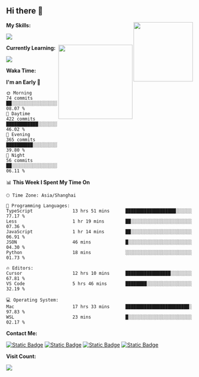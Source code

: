 ## Hi there 👋

<img height=160 align="right" src="https://s2.loli.net/2024/05/01/uw3cVq5TUCnhYLy.png" />

**My Skills:**
<p align="left">
  <a href="https://skillicons.dev">
    <img src="https://skillicons.dev/icons?i=git,docker,go,js,ts,react,vue,tailwind,electron,nextjs&perline=8" />
  </a>
</p>

<a href="https://github.com/anuraghazra/convoychat">
  <img height=200 align="right" src="https://stats.ronki.moe/api/top-langs?username=lonzzi&layout=compact&langs_count=8&card_width=320" />
</a>

**Currently Learning:**
<p align="left">
  <a href="https://skillicons.dev">
    <img src="https://skillicons.dev/icons?i=flutter,dart,py,rust&perline=8" />
  </a>
</p>

**Waka Time:**
<!--START_SECTION:waka-->
**I'm an Early 🐤** 

```text
🌞 Morning                74 commits          ██░░░░░░░░░░░░░░░░░░░░░░░   08.07 % 
🌆 Daytime                422 commits         ████████████░░░░░░░░░░░░░   46.02 % 
🌃 Evening                365 commits         ██████████░░░░░░░░░░░░░░░   39.80 % 
🌙 Night                  56 commits          ██░░░░░░░░░░░░░░░░░░░░░░░   06.11 % 
```


📊 **This Week I Spent My Time On** 

```text
🕑︎ Time Zone: Asia/Shanghai

💬 Programming Languages: 
TypeScript               13 hrs 51 mins      ███████████████████░░░░░░   77.17 % 
Less                     1 hr 19 mins        ██░░░░░░░░░░░░░░░░░░░░░░░   07.36 % 
JavaScript               1 hr 14 mins        ██░░░░░░░░░░░░░░░░░░░░░░░   06.91 % 
JSON                     46 mins             █░░░░░░░░░░░░░░░░░░░░░░░░   04.30 % 
Python                   18 mins             ░░░░░░░░░░░░░░░░░░░░░░░░░   01.73 % 

🔥 Editors: 
Cursor                   12 hrs 10 mins      █████████████████░░░░░░░░   67.81 % 
VS Code                  5 hrs 46 mins       ████████░░░░░░░░░░░░░░░░░   32.19 % 

💻 Operating System: 
Mac                      17 hrs 33 mins      ████████████████████████░   97.83 % 
WSL                      23 mins             █░░░░░░░░░░░░░░░░░░░░░░░░   02.17 % 
```


<!--END_SECTION:waka-->

**Contact Me:**
<p>
  <a href="https://space.bilibili.com/13424328"><img alt="Static Badge" src="https://img.shields.io/badge/bilibili-ColourCode?style=flat-square&logo=bilibili&color=%23fb7299"></a>
  <a href="https://github.com/lonzzi"><img alt="Static Badge" src="https://img.shields.io/badge/GitHub-ColourCode?style=flat-square&logo=GitHub&color=%23555555"></a>
  <a href="https://twitter.com/lonzzi102"><img alt="Static Badge" src="https://img.shields.io/badge/X-ColourCode?style=flat-square&logo=x&color=%231D9BF0"></a>
  <a href="https://t.me/ronkimoe"><img alt="Static Badge" src="https://img.shields.io/badge/telegram-ColourCode?style=flat-square&logo=telegram&color=%23ED1965"></a>
</p>

**Visit Count:**
<p>
  <img src="https://count.ronki.moe/github:lonzzi?theme=rule34&render=pixelated">
</p>
